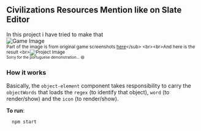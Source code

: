 ## Civilizations Resources Mention like on Slate Editor

In this project i have tried to make that
<br>![Game Image](https://i.imgur.com/dd609gK.jpg)
<br><sub>Part of the image is from original game screenshots [here](https://steamcommunity.com/games/289070/announcements/detail/869572393155877145?)</sub>
<br><br>And here is the result
<br>![Project Image](https://i.imgur.com/06EBK8Y.gif)
<br><sub>Sorry for the portuguese demonstration... :smile:</sub>

### How it works

Basically, the `object-element` component takes responsibility to carry the `objectWords` that loads the `regex` (to identify that object), `word` (to render/show) and the `icon` (to render/show).

**To run**:
``` bash
  npm start
```
